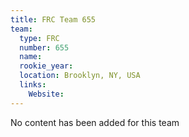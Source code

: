 ```yaml
---
title: FRC Team 655
team:
  type: FRC
  number: 655
  name: 
  rookie_year: 
  location: Brooklyn, NY, USA
  links:
    Website: 
---
```

No content has been added for this team